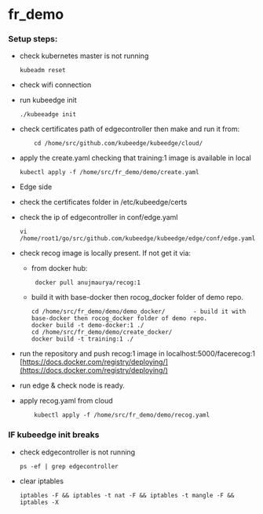 # fr_demo


### Setup steps:
- check kubernetes master is not running
	```
	kubeadm reset
	```
- check wifi connection

- run kubeedge init
	```
	./kubeeadge init
	```

- check certificates path of edgecontroller then make and run it from:
    ```
        cd /home/src/github.com/kubeedge/kubeedge/cloud/
    ```
- apply the create.yaml checking that training:1 image is available in local
	```
	kubectl apply -f /home/src/fr_demo/demo/create.yaml
	```

- Edge side
- check the certificates folder in /etc/kubeedge/certs
- check the ip of edgecontroller in conf/edge.yaml
    ```cassandraql
    vi /home/root1/go/src/github.com/kubeedge/kubeedge/edge/conf/edge.yaml
    ```
- check recog image is locally present. If not get it via:
	- from docker hub:
        ```
         docker pull anujmaurya/recog:1
        ```

    - build it with base-docker then rocog_docker folder of demo repo.
        ```
        cd /home/src/fr_demo/demo/demo_docker/        - build it with base-docker then rocog_docker folder of demo repo.
        docker build -t demo-docker:1 ./
        cd /home/src/fr_demo/demo/create_docker/
        docker build -t training:1 ./
        ```
- run the repository and push recog:1 image in localhost:5000/facerecog:1
	[https://docs.docker.com/registry/deploying/](https://docs.docker.com/registry/deploying/) 

- run edge & check node is ready.
- apply recog.yaml from cloud
	```
        kubectl apply -f /home/src/fr_demo/demo/recog.yaml
    ```
   


### IF kubeedge init breaks
- check edgecontroller is not running
    ```
    ps -ef | grep edgecontroller
    ```
- clear iptables
    ```
    iptables -F && iptables -t nat -F && iptables -t mangle -F && iptables -X
    ```